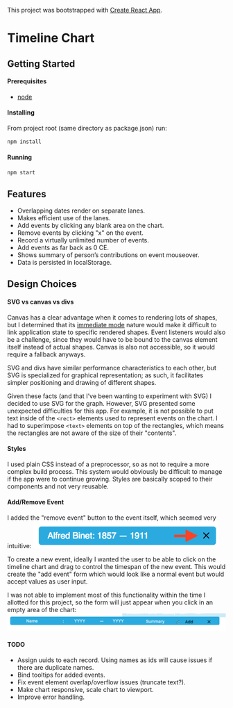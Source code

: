 This project was bootstrapped with [Create React App](https://github.com/facebookincubator/create-react-app).

# Timeline Chart

## Getting Started

#### Prerequisites

- [node](https://nodejs.org/en/download/)

#### Installing

From project root (same directory as package.json) run:
```
npm install
```

#### Running

```
npm start
```

## Features
- Overlapping dates render on separate lanes.
- Makes efficient use of the lanes.
- Add events by clicking any blank area on the chart.
- Remove events by clicking "x" on the event.
- Record a virtually unlimited number of events.
- Add events as far back as 0 CE.
- Shows summary of person’s contributions on event mouseover.
- Data is persisted in localStorage.

## Design Choices

#### SVG vs canvas vs divs
Canvas has a clear advantage when it comes to rendering lots of shapes, but I determined that its [immediate mode](https://msdn.microsoft.com/en-us/library/gg193983(v=vs.85).aspx) nature would make it difficult to link application state to specific rendered shapes. Event listeners would also be a challenge, since they would have to be bound to the canvas element itself instead of actual shapes. Canvas is also not accessible, so it would require a fallback anyways.

SVG and divs have similar performance characteristics to each other, but SVG is specialized for graphical representation; as such, it facilitates simpler positioning and drawing of different shapes.

Given these facts (and that I've been wanting to experiment with SVG) I decided to use SVG for the graph. However, SVG presented some unexpected difficulties for this app. For example, it is not possible to put text inside of the `<rect>` elements used to represent events on the chart.  I had to superimpose `<text>` elements on top of the rectangles, which means the rectangles are not aware of the size of their "contents".

#### Styles
I used plain CSS instead of a preprocessor, so as not to require a more complex build process. This system would obviously be difficult to manage if the app were to continue growing. Styles are basically scoped to their components and not very reusable.

#### Add/Remove Event
I added the "remove event" button to the event itself, which seemed very intuitive:
!["close" button](./readme_imgs/close_button.png)

To create a new event, ideally I wanted the user to be able to click on the timeline chart and drag to control the timespan of the new event. This would create the "add event" form which would look like a normal event but would accept values as user input. 

I was not able to implement most of this functionality within the time I allotted for this project, so the form will just appear when you click in an empty area of the chart:
!["add event" form](./readme_imgs/form.png)

#### TODO
- Assign uuids to each record. Using names as ids will cause issues if there are duplicate names.
- Bind tooltips for added events. 
- Fix event element overlap/overflow issues (truncate text?).
- Make chart responsive, scale chart to viewport.
- Improve error handling.
